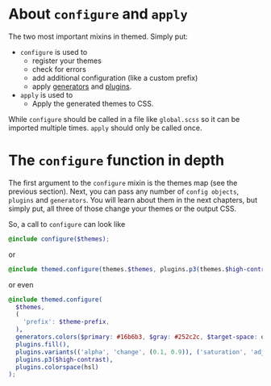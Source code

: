 # About `configure` and `apply`

The two most important mixins in themed. Simply put:

- `configure` is used to
  - register your themes
  - check for errors
  - add additional configuration (like a custom prefix)
  - apply [generators](/guide/generators) and [plugins](/guide/plugins).
- `apply` is used to
  - Apply the generated themes to CSS.

While `configure` should be called in a file like `global.scss` so it can be imported multiple times. `apply` should only be called once.

# The `configure` function in depth

The first argument to the `configure` mixin is the themes map (see the previous section).
Next, you can pass any number of `config objects`, `plugins` and `generators`. You will learn about them in the next chapters, but simply put, all three of those change your themes or the output CSS.

So, a call to `configure` can look like

```scss
@include configure($themes);
```

or

```scss
@include themed.configure(themes.$themes, plugins.p3(themes.$high-contrast), plugins.fill());
```

or even

```scss
@include themed.configure(
  $themes,
  (
    'prefix': $theme-prefix,
  ),
  generators.colors($primary: #16b6b3, $gray: #252c2c, $target-space: oklch),
  plugins.fill(),
  plugins.variants(('alpha', 'change', (0.1, 0.9)), ('saturation', 'adjust', (20%, 40%, 60%, 80%, 90%))),
  plugins.p3($high-contrast),
  plugins.colorspace(hsl)
);
```
